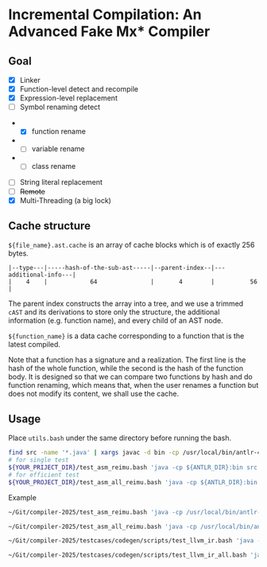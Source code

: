 # Incremental Compilation: An Advanced Fake Mx* Compiler

## Goal

- [x] Linker
- [x] Function-level detect and recompile
- [x] Expression-level replacement
- [ ] Symbol renaming detect
- - [x] function rename
- - [ ] variable rename
- - [ ] class rename
- [ ] String literal replacement
- [ ] ~~Remote~~
- [x] Multi-Threading (a big lock)

## Cache structure

`${file_name}.ast.cache` is an array of cache blocks which is of exactly 256 bytes.

```
|--type---|-----hash-of-the-sub-ast-----|--parent-index--|---additional-info---|
|    4    |            64               |       4        |          56         |
```

The parent index constructs the array into a tree, and we use a trimmed `cAST` and its derivations
to store only the structure, the additional information (e.g. function name), and every child of an AST node.

`${function_name}` is a data cache corresponding to a function that is the latest compiled. 

Note that a function has a signature and a realization. The first line is the hash of the whole function, 
while the second is the hash of the function body. It is designed so that we can compare two functions by hash and 
do function renaming, which means that, when the user renames a function but does not modify its content, we 
shall use the cache.

## Usage

Place `utils.bash` under the same directory before running the bash.

```bash
find src -name '*.java' | xargs javac -d bin -cp /usr/local/bin/antlr-4.13.2-complete.jar
# for single test
${YOUR_PRIJECT_DIR}/test_asm_reimu.bash 'java -cp ${ANTLR_DIR}:bin src.Main -S' ${TESTCASE} ${BUILTIN}
# for efficient test
${YOUR_PROJECT_DIR}/test_asm_all_reimu.bash 'java -cp ${ANTLR_DIR}:bin src.Main -S' ${TESTCASE_DIR} ${BUILTIN}
```

Example
```bash
~/Git/compiler-2025/test_asm_reimu.bash 'java -cp /usr/local/bin/antlr-4.13.2-complete.jar:bin src.Main -S' testcases/codegen/optim/binary_tree.mx src/builtin/builtin.s
```

```bash
~/Git/compiler-2025/test_asm_all_reimu.bash 'java -cp /usr/local/bin/antlr-4.13.2-complete.jar:bin src.Main -S' testcases/codegen src/builtin/builtin.s
```

```bash
~/Git/compiler-2025/testcases/codegen/scripts/test_llvm_ir.bash 'java -cp /usr/local/bin/antlr-4.13.2-complete.jar:bin src.Main -S' testcases/codegen/optim/binary_tree.mx src/builtin/builtin.ll
```

```bash
~/Git/compiler-2025/testcases/codegen/scripts/test_llvm_ir_all.bash 'java -cp /usr/local/bin/antlr-4.13.2-complete.jar:bin src.Main -S' testcases/codegen src/builtin/builtin.ll
```
